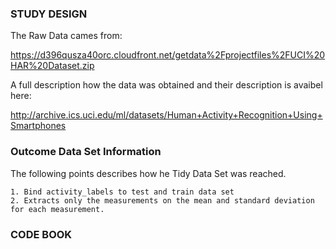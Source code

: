 ### STUDY DESIGN
The Raw Data cames from:

https://d396qusza40orc.cloudfront.net/getdata%2Fprojectfiles%2FUCI%20HAR%20Dataset.zip


A full description how the data was obtained and their description is avaibel here:

http://archive.ics.uci.edu/ml/datasets/Human+Activity+Recognition+Using+Smartphones 

### Outcome Data Set Information
The following points describes how he Tidy Data Set was reached.

	1. Bind activity_labels to test and train data set
	2. Extracts only the measurements on the mean and standard deviation for each measurement.
### CODE BOOK